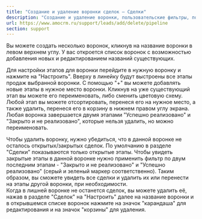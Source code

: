 ```yaml
---
title: "Создание и удаление воронки сделок — Сделки"
description: "Создание и удаление воронки, пользовательские фильтры, поиск и отображение сделок, поиск дублей и их объединение, массовые действия со сделками"
url: https://www.amocrm.ru/support/leads/add/delete/pipeline
section: support
---
```


Вы можете создать несколько воронок, кликнув на название воронки в левом верхнем углу. У вас откроется список воронок с возможностью добавления новых и редактированием названий существующих.

Для настройки этапов для воронки перейдите в нужную воронку и нажмите на "Настроить". Вверху в линейку будут выстроены все этапы продаж выбранной воронки. С помощью "+" вы можете добавлять новые этапы в нужное место воронки. Кликнув на уже существующий этап вы можете его переименовать, либо сменить цветовую схему. Любой этап вы можете отсортировать, перенеся его на нужное место, а также удалить, перенеся его в корзину в нижнем правом углу экрана. Любая воронка завершается двумя этапами "Успешно реализовано" и "Закрыто и не реализовано", которые нельзя удалить, но можно переименовать.

Чтобы удалить воронку, нужно убедиться, что в данной воронке не осталось открытых/закрытых сделок. По умолчанию в разделе "Сделки" показываются только открытые этапы. Чтобы увидеть закрытые этапы в данной воронке нужно применить фильтр по двум последним этапам - "Закрыто и не реализовано" и "Успешно реализовано" (серый и зеленый маркер соответственно). Таким образом, вы сможете увидеть все сделки и удалить их или перенести на этапы другой воронки, при необходимости.  
Когда в лишней воронке не останется сделок, вы можете удалить её, нажав в разделе "Сделок" на "Настроить" далее на название воронки и в открывшемся списке воронок нажмите на значок "карандаша" для редактирования и на значок "корзины" для удаления.